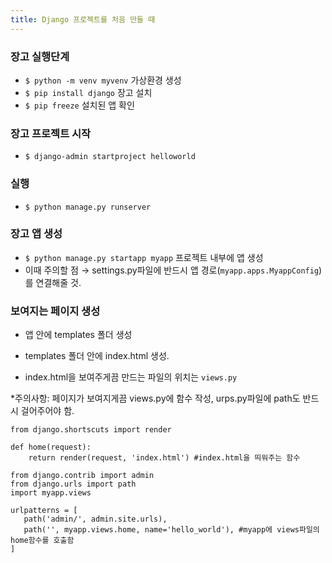 ```yaml
---
title: Django 프로젝트를 처음 만들 때
---
```


### 장고 실행단계

- `$ python -m venv myvenv` 가상환경 생성
- `$ pip install django` 장고 설치
- `$ pip freeze` 설치된 앱 확인

### 장고 프로젝트 시작

- `$ django-admin startproject helloworld`

### 실행

- `$ python manage.py runserver`

### 장고 앱 생성

- `$ python manage.py startapp myapp` 프로젝트 내부에 앱 생성
- 이때 주의할 점 → settings.py파일에 반드시 앱 경로(`myapp.apps.MyappConfig`)를 연결해줄 것.

### 보여지는 페이지 생성

- 앱 안에 templates 폴더 생성
- templates 폴더 안에 index.html 생성.

- index.html을 보여주게끔 만드는 파일의 위치는 `views.py`

\*주의사항: 페이지가 보여지게끔 views.py에 함수 작성, urps.py파일에 path도 반드시 걸어주어야 함.

```
from django.shortscuts import render

def home(request):
    return render(request, 'index.html') #index.html을 띄워주는 함수
```

```
from django.contrib import admin
from django.urls import path
import myapp.views

urlpatterns = [
   path('admin/', admin.site.urls),
   path('', myapp.views.home, name='hello_world'), #myapp에 views파일의 home함수를 호출함
]
```
